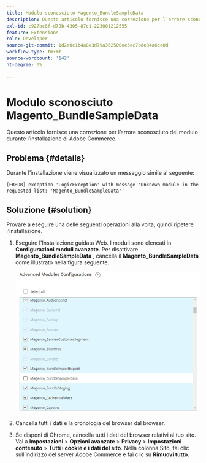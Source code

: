 ```yaml
---
title: Modulo sconosciuto Magento_BundleSampleData
description: Questo articolo fornisce una correzione per l’errore sconosciuto del modulo durante l’installazione di Adobe Commerce.
exl-id: c927bc8f-d70b-4305-87c1-223001212555
feature: Extensions
role: Developer
source-git-commit: 1d2e0c1b4a8e3d79a362500ee3ec7bde84a6ce0d
workflow-type: tm+mt
source-wordcount: '142'
ht-degree: 0%

---
```


# Modulo sconosciuto Magento_BundleSampleData

Questo articolo fornisce una correzione per l’errore sconosciuto del modulo durante l’installazione di Adobe Commerce.

## Problema {#details}

Durante l’installazione viene visualizzato un messaggio simile al seguente:

```text
[ERROR] exception 'LogicException' with message 'Unknown module in the requested list: 'Magento_BundleSampleData''
```

## Soluzione {#solution}

Provare a eseguire una delle seguenti operazioni alla volta, quindi ripetere l&#39;installazione.

1. Eseguire l&#39;Installazione guidata Web. I moduli sono elencati in  **Configurazioni moduli avanzate**. Per disattivare **Magento\_BundleSampleData** , cancella il **Magento\_BundleSampleData** come illustrato nella figura seguente.

   ![tshoot_bundlesampledata.png](assets/tshoot_bundlesampledata.png)

1. Cancella tutti i dati e la cronologia del browser dal browser.
1. Se disponi di Chrome, cancella tutti i dati del browser relativi al tuo sito.  Vai a **Impostazioni** > **Opzioni avanzate** > **Privacy** > **Impostazioni contenuto** > **Tutti i cookie e i dati del sito**. Nella colonna Sito, fai clic sull’indirizzo del server Adobe Commerce e fai clic su **Rimuovi tutto**.
